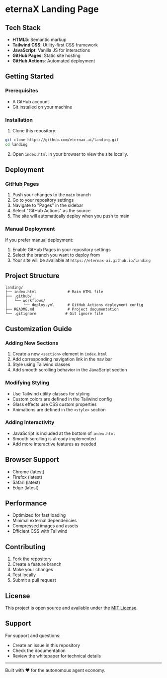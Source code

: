 # eternaX Landing Page

## Tech Stack

- **HTML5**: Semantic markup
- **Tailwind CSS**: Utility-first CSS framework
- **JavaScript**: Vanilla JS for interactions
- **GitHub Pages**: Static site hosting
- **GitHub Actions**: Automated deployment

## Getting Started

### Prerequisites

- A GitHub account
- Git installed on your machine

### Installation

1. Clone this repository:
```bash
git clone https://github.com/eternax-ai/landing.git
cd landing
```

2. Open `index.html` in your browser to view the site locally.

## Deployment

### GitHub Pages

1. Push your changes to the `main` branch
2. Go to your repository settings
3. Navigate to "Pages" in the sidebar
4. Select "GitHub Actions" as the source
5. The site will automatically deploy when you push to main

### Manual Deployment

If you prefer manual deployment:

1. Enable GitHub Pages in your repository settings
2. Select the branch you want to deploy from
3. Your site will be available at `https://eternax-ai.github.io/landing`

## Project Structure

```
landing/
├── index.html              # Main HTML file
├── .github/
│   └── workflows/
│       └── deploy.yml      # GitHub Actions deployment config
├── README.md               # Project documentation
└── .gitignore             # Git ignore file
```

## Customization Guide

### Adding New Sections

1. Create a new `<section>` element in `index.html`
2. Add corresponding navigation link in the nav bar
3. Style using Tailwind classes
4. Add smooth scrolling behavior in the JavaScript section

### Modifying Styling

- Use Tailwind utility classes for styling
- Custom colors are defined in the Tailwind config
- Glass effects use CSS custom properties
- Animations are defined in the `<style>` section

### Adding Interactivity

- JavaScript is included at the bottom of `index.html`
- Smooth scrolling is already implemented
- Add more interactive features as needed

## Browser Support

- Chrome (latest)
- Firefox (latest)
- Safari (latest)
- Edge (latest)

## Performance

- Optimized for fast loading
- Minimal external dependencies
- Compressed images and assets
- Efficient CSS with Tailwind

## Contributing

1. Fork the repository
2. Create a feature branch
3. Make your changes
4. Test locally
5. Submit a pull request

## License

This project is open source and available under the [MIT License](LICENSE).

## Support

For support and questions:
- Create an issue in this repository
- Check the documentation
- Review the whitepaper for technical details

---

Built with ❤️ for the autonomous agent economy. 